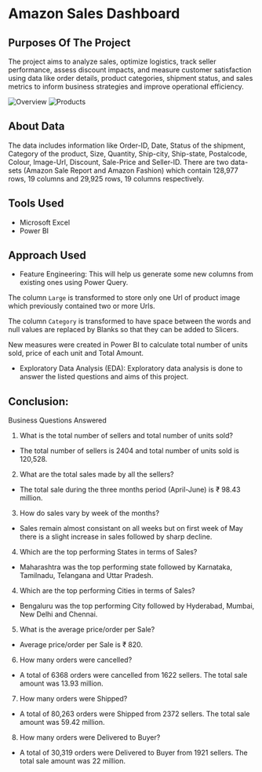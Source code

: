 # Amazon Sales Dashboard

## Purposes Of The Project

The project aims to analyze sales, optimize logistics, track seller performance, assess discount impacts, and measure customer satisfaction using data like order details, product categories, shipment status, and sales metrics to inform business strategies and improve operational efficiency.


![Overview](https://github.com/Kanakgiri/Amazon-Sales-Dashboard/assets/171118310/0988564e-0e26-45a6-9b30-21ac3054de25)
![Products](https://github.com/Kanakgiri/Amazon-Sales-Dashboard/assets/171118310/7be3e16c-0b26-40d0-bd91-7a278f6b557c)


## About Data

The data includes information like Order-ID, Date, Status of the shipment, Category of the product, Size, Quantity, Ship-city, Ship-state, Postalcode, Colour, Image-Url, Discount, Sale-Price and Seller-ID.
There are two data-sets (Amazon Sale Report and Amazon Fashion) which contain 128,977 rows, 19 columns and 29,925 rows, 19 columns respectively.

## Tools Used

- Microsoft Excel
- Power BI

## Approach Used

- Feature Engineering: This will help us generate some new columns from existing ones using Power Query.

The column `Large` is transformed to store only one Url of product image which previously contained two or more Urls.

The column `Category` is transformed to have space between the words and null values are replaced by Blanks so that they can be added to Slicers.

New measures were created in Power BI to calculate total number of units sold, price of each unit and Total Amount.

- Exploratory Data Analysis (EDA): Exploratory data analysis is done to answer the listed questions and aims of this project.

## Conclusion:

Business Questions Answered

1. What is the total number of sellers and total number of units sold?
- The total number of sellers is 2404 and total number of units sold is 120,528.

2. What are the total sales made by all the sellers?
- The total sale during the three months period (April-June) is ₹ 98.43 million.

3. How do sales vary by week of the months?
- Sales remain almost consistant on all weeks but on first week of May there is a slight increase in sales followed by sharp decline.

4. Which are the top performing States in terms of Sales?
- Maharashtra was the top performing state followed by Karnataka, Tamilnadu, Telangana and Uttar Pradesh.

4. Which are the top performing Cities in terms of Sales?
- Bengaluru was the top performing City followed by Hyderabad, Mumbai, New Delhi and Chennai.

5. What is the average price/order per Sale?
- Average price/order per Sale is ₹ 820.

6. How many orders were cancelled?
- A total of 6368 orders were cancelled from 1622 sellers. The total sale amount was 13.93 million.

7. How many orders were Shipped?
- A total of 80,263 orders were Shipped from 2372 sellers. The total sale amount was 59.42 million.

8. How many orders were Delivered to Buyer?
- A total of 30,319 orders were Delivered to Buyer from 1921 sellers. The total sale amount was 22 million.


